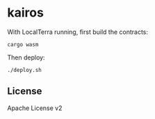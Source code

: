 # kairos

With LocalTerra running, first build the contracts: 

```
cargo wasm
```

Then deploy: 

```
./deploy.sh
```

## License 

Apache License v2